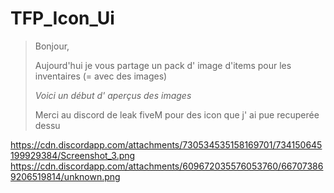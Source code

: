 # TFP_Icon_Ui

> Bonjour, 
> 
> Aujourd'hui je vous partage un pack d' image d'items pour les inventaires (= avec des images) 
> 
> 
> *Voici un début d' aperçus des images*
>
> Merci au discord de leak fiveM pour des icon que j' ai pue recuperée dessu 

https://cdn.discordapp.com/attachments/730534535158169701/734150645199929384/Screenshot_3.png
https://cdn.discordapp.com/attachments/609672035576053760/667073869206519814/unknown.png
